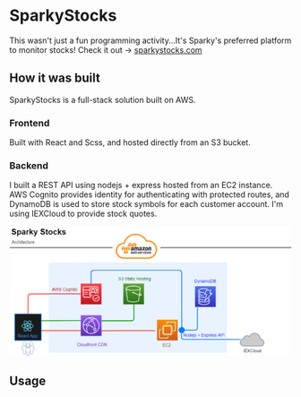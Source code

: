 # SparkyStocks

This wasn't just a fun programming activity...It's Sparky's preferred platform to monitor stocks! Check it out -> [sparkystocks.com](https://sparkystocks.com)

## How it was built

SparkyStocks is a full-stack solution built on AWS.

### Frontend 

Built with React and Scss, and hosted directly from an S3 bucket. 

### Backend 

I built a REST API using nodejs + express hosted from an EC2 instance. AWS Cognito provides identity for authenticating with protected routes, and DynamoDB is used to store stock symbols for each customer account. I'm using IEXCloud to provide stock quotes.

![architecture.png](architecture.png)

## Usage

